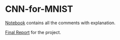 # CNN-for-MNIST

[Notebook](https://github.com/neeel-patel/CNN-for-MNIST/blob/main/CNN_for_MNIST.ipynb) contains all the comments with explanation. 


[Final Report](https://github.com/neeel-patel/CNN-for-MNIST/blob/main/Report_CNN_for_MNIST.pdf) for the project.
